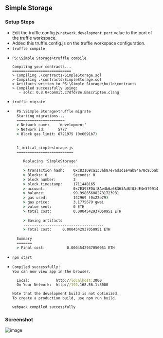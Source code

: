## Simple Storage
### Setup Steps
- Edit the truffle.config.js `network.development.port` value to the port of the truffle workspace.
- Added this truffle.config.js on the truffle workspace configuration.
- ```truffle compile```
- ```
  PS:\Simple Storage>truffle compile
  
  Compiling your contracts...
  ===========================
  > Compiling .\contracts\SimpleStorage.sol
  > Compiling .\contracts\SimpleStorage.sol
  > Artifacts written to PS:\Simple Storage\build\contracts
  > Compiled successfully using:
     - solc: 0.8.0+commit.c7dfd78e.Emscripten.clang
  ```
- ```truffle migrate```
- ```cmd
    PS:\Simple Storage>truffle migrate
    Starting migrations...
    ======================
    > Network name:    'development'
    > Network id:      5777
    > Block gas limit: 6721975 (0x6691b7)
    
    
    1_initial_simplestorage.js
    ==========================
    
       Replacing 'SimpleStorage'
       -------------------------
       > transaction hash:    0xc83169ca133ab87e7ad1d1e4ab94a78c935ab0829f8dc25ac65346fb5cd8c7e7
       > Blocks: 0            Seconds: 0
       > block number:        3
       > block timestamp:     1711448165
       > account:             0x7E393FDAf8Ae4b6a68363Ad8f03dE4e57991430B
       > balance:             99.998656082781723981
       > gas used:            142969 (0x22e79)
       > gas price:           3.1775679 gwei
       > value sent:          0 ETH
       > total cost:          0.0004542937050951 ETH
    
       > Saving artifacts
       -------------------------------------
       > Total cost:     0.0004542937050951 ETH
    
    Summary
    =======
    > Final cost:          0.0004542937050951 ETH

    ```
- ```npm start```
- ```cmd
  Compiled successfully!
  You can now view app in the browser.
  
    Local:            http://localhost:3000        
    On Your Network:  http://192.168.56.1:3000     
  
  Note that the development build is not optimized.
  To create a production build, use npm run build. 
  
  webpack compiled successfully
  ```
### Screenshot
![image](https://github.com/0xrakesh/Blockchain/assets/70006331/14e3709b-e012-4fac-a648-31f85b8d774c)
